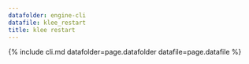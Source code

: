```yaml
---
datafolder: engine-cli
datafile: klee_restart
title: klee restart
---
```

{% include cli.md datafolder=page.datafolder datafile=page.datafile %}
